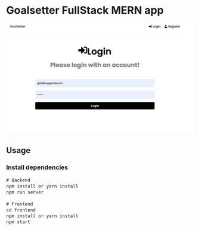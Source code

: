 # Goalsetter FullStack MERN app

![alt text](/app.png)

## Usage

### Install dependencies

```
# Backend
npm install or yarn install
npm run server

# Frontend
cd frontend
npm install or yarn install
npm start
```

